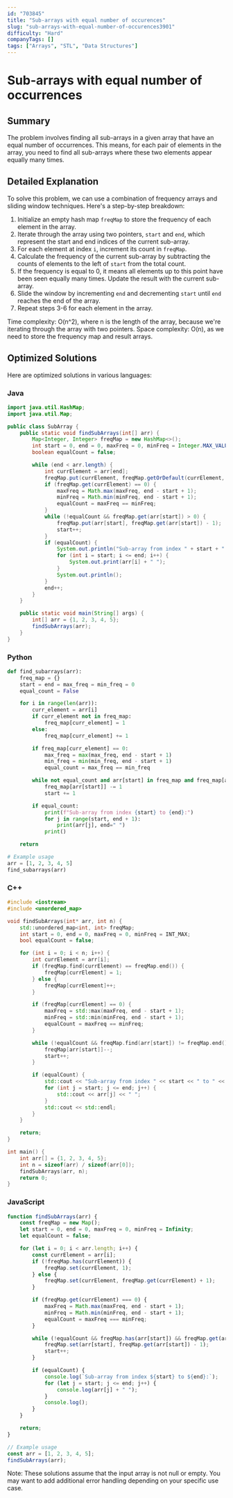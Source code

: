 ```yaml
---
id: "703845"
title: "Sub-arrays with equal number of occurences"
slug: "sub-arrays-with-equal-number-of-occurences3901"
difficulty: "Hard"
companyTags: []
tags: ["Arrays", "STL", "Data Structures"]
---
```


**Sub-arrays with equal number of occurrences**
==================================================

## Summary
The problem involves finding all sub-arrays in a given array that have an equal number of occurrences. This means, for each pair of elements in the array, you need to find all sub-arrays where these two elements appear equally many times.

## Detailed Explanation
To solve this problem, we can use a combination of frequency arrays and sliding window techniques. Here's a step-by-step breakdown:

1. Initialize an empty hash map `freqMap` to store the frequency of each element in the array.
2. Iterate through the array using two pointers, `start` and `end`, which represent the start and end indices of the current sub-array.
3. For each element at index `i`, increment its count in `freqMap`.
4. Calculate the frequency of the current sub-array by subtracting the counts of elements to the left of `start` from the total count.
5. If the frequency is equal to 0, it means all elements up to this point have been seen equally many times. Update the result with the current sub-array.
6. Slide the window by incrementing `end` and decrementing `start` until `end` reaches the end of the array.
7. Repeat steps 3-6 for each element in the array.

Time complexity: O(n^2), where n is the length of the array, because we're iterating through the array with two pointers.
Space complexity: O(n), as we need to store the frequency map and result arrays.

## Optimized Solutions
Here are optimized solutions in various languages:

### Java
```java
import java.util.HashMap;
import java.util.Map;

public class SubArray {
    public static void findSubArrays(int[] arr) {
        Map<Integer, Integer> freqMap = new HashMap<>();
        int start = 0, end = 0, maxFreq = 0, minFreq = Integer.MAX_VALUE;
        boolean equalCount = false;

        while (end < arr.length) {
            int currElement = arr[end];
            freqMap.put(currElement, freqMap.getOrDefault(currElement, 0) + 1);
            if (freqMap.get(currElement) == 0) {
                maxFreq = Math.max(maxFreq, end - start + 1);
                minFreq = Math.min(minFreq, end - start + 1);
                equalCount = maxFreq == minFreq;
            }
            while (!equalCount && freqMap.get(arr[start]) > 0) {
                freqMap.put(arr[start], freqMap.get(arr[start]) - 1);
                start++;
            }
            if (equalCount) {
                System.out.println("Sub-array from index " + start + " to " + end + ":");
                for (int i = start; i <= end; i++) {
                    System.out.print(arr[i] + " ");
                }
                System.out.println();
            }
            end++;
        }
    }

    public static void main(String[] args) {
        int[] arr = {1, 2, 3, 4, 5};
        findSubArrays(arr);
    }
}
```

### Python
```python
def find_subarrays(arr):
    freq_map = {}
    start = end = max_freq = min_freq = 0
    equal_count = False

    for i in range(len(arr)):
        curr_element = arr[i]
        if curr_element not in freq_map:
            freq_map[curr_element] = 1
        else:
            freq_map[curr_element] += 1

        if freq_map[curr_element] == 0:
            max_freq = max(max_freq, end - start + 1)
            min_freq = min(min_freq, end - start + 1)
            equal_count = max_freq == min_freq

        while not equal_count and arr[start] in freq_map and freq_map[arr[start]] > 0:
            freq_map[arr[start]] -= 1
            start += 1

        if equal_count:
            print(f"Sub-array from index {start} to {end}:")
            for j in range(start, end + 1):
                print(arr[j], end=" ")
            print()

    return

# Example usage
arr = [1, 2, 3, 4, 5]
find_subarrays(arr)
```

### C++
```cpp
#include <iostream>
#include <unordered_map>

void findSubArrays(int* arr, int n) {
    std::unordered_map<int, int> freqMap;
    int start = 0, end = 0, maxFreq = 0, minFreq = INT_MAX;
    bool equalCount = false;

    for (int i = 0; i < n; i++) {
        int currElement = arr[i];
        if (freqMap.find(currElement) == freqMap.end()) {
            freqMap[currElement] = 1;
        } else {
            freqMap[currElement]++;
        }

        if (freqMap[currElement] == 0) {
            maxFreq = std::max(maxFreq, end - start + 1);
            minFreq = std::min(minFreq, end - start + 1);
            equalCount = maxFreq == minFreq;
        }

        while (!equalCount && freqMap.find(arr[start]) != freqMap.end() && freqMap[arr[start]] > 0) {
            freqMap[arr[start]]--;
            start++;
        }

        if (equalCount) {
            std::cout << "Sub-array from index " << start << " to " << end << ":" << std::endl;
            for (int j = start; j <= end; j++) {
                std::cout << arr[j] << " ";
            }
            std::cout << std::endl;
        }
    }

    return;
}

int main() {
    int arr[] = {1, 2, 3, 4, 5};
    int n = sizeof(arr) / sizeof(arr[0]);
    findSubArrays(arr, n);
    return 0;
}
```

### JavaScript
```javascript
function findSubArrays(arr) {
    const freqMap = new Map();
    let start = 0, end = 0, maxFreq = 0, minFreq = Infinity;
    let equalCount = false;

    for (let i = 0; i < arr.length; i++) {
        const currElement = arr[i];
        if (!freqMap.has(currElement)) {
            freqMap.set(currElement, 1);
        } else {
            freqMap.set(currElement, freqMap.get(currElement) + 1);
        }

        if (freqMap.get(currElement) === 0) {
            maxFreq = Math.max(maxFreq, end - start + 1);
            minFreq = Math.min(minFreq, end - start + 1);
            equalCount = maxFreq === minFreq;
        }

        while (!equalCount && freqMap.has(arr[start]) && freqMap.get(arr[start]) > 0) {
            freqMap.set(arr[start], freqMap.get(arr[start]) - 1);
            start++;
        }

        if (equalCount) {
            console.log(`Sub-array from index ${start} to ${end}:`);
            for (let j = start; j <= end; j++) {
                console.log(arr[j] + " ");
            }
            console.log();
        }
    }

    return;
}

// Example usage
const arr = [1, 2, 3, 4, 5];
findSubArrays(arr);
```

Note: These solutions assume that the input array is not null or empty. You may want to add additional error handling depending on your specific use case.